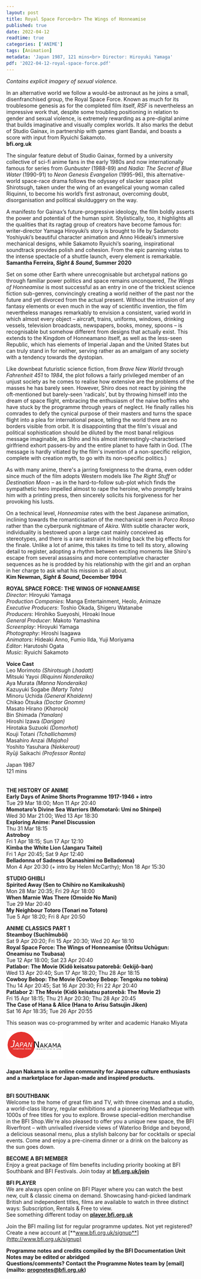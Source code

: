 ```yaml
---
layout: post
title: Royal Space Force<br> The Wings of Honneamise
published: true
date: 2022-04-12
readtime: true
categories: ['ANIME']
tags: [Animation]
metadata: 'Japan 1987, 121 mins<br> Director: Hiroyuki Yamaga'
pdf: '2022-04-12-royal-space-force.pdf'
---
```


_Contains explicit imagery of sexual violence._

In an alternative world we follow a would-be astronaut as he joins a small, disenfranchised group, the Royal Space Force. Known as much for its troublesome genesis as for the completed film itself, _RSF_ is nevertheless an impressive work that, despite some troubling positioning in relation to gender and sexual violence, is extremely rewarding as a pre-digital anime that builds imaginative and visually complex worlds. It also marks the debut of Studio Gainax, in partnership with games giant Bandai, and boasts a score with input from Ryuichi Sakamoto.<br>
**bfi.org.uk**<br>

The singular feature debut of Studio Gainax, formed by a university collective of sci-fi anime fans in the early 1980s and now internationally famous for series from _Gunbuster_ (1988-89) and _Nadia: The Secret of Blue Water_ (1990-91) to _Neon Genesis Evangelion_ (1995-96), this alternative-world space-race drama follows the odyssey of slacker space pilot Shirotsugh, taken under the wing of an evangelical young woman called Riquinni, to become his world’s first astronaut, overcoming doubt, disorganisation and political skulduggery on the way.

A manifesto for Gainax’s future-progressive ideology, the film boldly asserts the power and potential of the human spirit. Stylistically, too, it highlights all the qualities that its ragtag group of creators have become famous for: writer-director Yamaga Hiroyuki’s story is brought to life by Sadamoto Yoshiyuki’s beautiful character animation and Anno Hideaki’s immersive mechanical designs, while Sakamoto Ryuichi’s soaring, inspirational soundtrack provides polish and cohesion. From the epic panning vistas to the intense spectacle of a shuttle launch, every element is remarkable.<br>
**Samantha Ferreira, _Sight & Sound_, Summer 2020**<br>

Set on some other Earth where unrecognisable but archetypal nations go through familiar power politics and space remains unconquered, _The Wings of Honneamise_ is most successful as an entry in one of the trickiest science fiction sub-genres, convincingly creating a world neither of the past nor the future and yet divorced from the actual present. Without the intrusion of any fantasy elements or even much in the way of scientific invention, the film nevertheless manages remarkably to envision a consistent, varied world in which almost every object – aircraft, trains, uniforms, windows, drinking vessels, television broadcasts, newspapers, books, money, spoons – is recognisable but somehow different from designs that actually exist. This extends to the Kingdom of Honneamano itself, as well as the less-seen Republic, which has elements of Imperial Japan and the United States but can truly stand in for neither, serving rather as an amalgam of any society with a tendency towards the dystopian.

Like downbeat futuristic science fiction, from _Brave New World_ through _Fahrenheit 451_ to _1984_, the plot follows a fairly privileged member of an unjust society as he comes to realise how extensive are the problems of the masses he has barely seen. However, Shiro does not react by joining the oft-mentioned but barely-seen 'radicals', but by throwing himself into the dream of space flight, embracing the enthusiasm of the naive boffins who have stuck by the programme through years of neglect. He finally rallies his comrades to defy the cynical purpose of their masters and turns the space flight into a plea for international peace, telling the world there are no borders visible from orbit. It is disappointing that the film's visual and political sophistication should be diluted by the most banal religious message imaginable, as Shlro and his almost interestingly-characterised girlfriend exhort passers-by and the entire planet to have faith in God. (The message is hardly vitiated by the film's invention of a non-specific religion, complete with creation myth, to go with its non-specific politics.)

As with many anime, there's a jarring foreignness to the drama, even odder since much of the film adopts Western models like _The Right Stuff_ or _Destination Moon_ – as in the hard-to-follow sub-plot which finds the sympathetic hero impelled almost to rape the heroine, who promptly brains him with a printing press, then sincerely solicits his forgiveness for her provoking his lusts.

On a technical level, _Honneamise_ rates with the best Japanese animation, inclining towards the romanticisation of the mechanical seen in _Porco Rosso_ rather than the cyberpunk nightmare of _Akira_. With subtle character work, individuality is bestowed upon a large cast mainly conceived as stereotypes, and there is a rare restraint in holding back the big effects for the finale. Unlike a lot of anime, this takes its time to tell its story, allowing detail to register, adopting a rhythm between exciting moments like Shiro's escape from several assassins and more contemplative character sequences as he is prodded by his relationship with the girl and an orphan in her charge to ask what his mission is all about.<br>
**Kim Newman, _Sight & Sound_, December 1994**<br>

**ROYAL SPACE FORCE: THE WINGS OF HONNEAMISE**<br>
_Director_: Hiroyuki Yamaga  <br>
_Production Companies_: Manga Entertainment, Heolo, Animaze  
_Executive Producers_: Toshio Okada, Shigeru Watanabe  
_Producers_: Hirohiko Sueyoshi, Hiroaki Inoue  
_General Producer_: Makoto Yamashina  
_Screenplay_: Hiroyuki Yamaga  
_Photography_: Hiroshi Isagawa  
_Animators_: Hideaki Anno, Fumio Ilda, Yuji Moriyama  
_Editor_: Harutoshi Ogata  
_Music_: Ryuichi Sakamoto

**Voice Cast**<br>
Leo Morimoto _(Shirotsugh Lhadatt)_<br>
Mitsuki Yayoi _(Riquinni Nonderaiko)_<br>
Aya Murata _(Manna Nonderaiko)_<br>
Kazuyuki Sogabe _(Marty Tohn)_<br>
Minoru Uchida _(General Khaidenn)<br>_
Chikao Ōtsuka _(Doctor Gnomm)_<br>
Masato Hirano (_Kharock)_<br>
Bin Shimada _(Yanalan)_<br>
Hiroshi Izawa _(Darigan)_<br>
Hirotaka Suzuoki _(Domorhot)_<br>
Kouji Totani _(Tchallichammi)_<br>
Masahiro Anzai _(Majaho)_<br>
Yoshito Yasuhara _(Nekkerout)_<br>
Ryūji Saikachi _(Professor Ronta)_<br>

Japan 1987<br>
121 mins<br>
<br>
<br>
**THE HISTORY OF ANIME**<br>
**Early Days of Anime Shorts Programme 1917-1946 + intro**<br>
Tue 29 Mar 18:00; Mon 11 Apr 20:40<br>
**Momotaro’s Divine Sea Warriors (Momotarō: Umi no Shinpei)**<br>
Wed 30 Mar 21:00; Wed 13 Apr 18:30<br>
**Exploring Anime: Panel Discussion**<br>
Thu 31 Mar 18:15<br>
**Astroboy**<br>
Fri 1 Apr 18:15; Sun 17 Apr 12:10<br>
**Kimba the White Lion (Jangaru Taitei)**<br>
Fri 1 Apr 20:45; Sat 9 Apr 12:40<br>
**Belladonna of Sadness (Kanashimi no Belladonna)**<br>
Mon 4 Apr 20:30 (+ intro by Helen McCarthy); Mon 18 Apr 15:30<br>

**STUDIO GHIBLI**<br>
**Spirited Away (Sen to Chihiro no Kamikakushi)**<br>
Mon 28 Mar 20:35; Fri 29 Apr 18:00<br>
**When Marnie Was There (Omoide No Mani)**<br>
Tue 29 Mar 20:40<br>
**My Neighbour Totoro (Tonari no Totoro)**<br>
Tue 5 Apr 18:20; Fri 8 Apr 20:50<br>

**ANIME CLASSICS PART 1**<br>
**Steamboy (Suchîmubôi)**<br>
Sat 9 Apr 20:20; Fri 15 Apr 20:30; Wed 20 Apr 18:10<br>
**Royal Space Force: The Wings of Honneamise (Ōritsu Uchūgun: Oneamisu no Tsubasa)**<br>
Tue 12 Apr 18:00; Sat 23 Apr 20:40<br>
**Patlabor: The Movie (Kidô keisatsu patorebâ: Gekijô-ban)**  
Wed 13 Apr 20:40; Sun 17 Apr 18:20; Thu 28 Apr 18:15  
**Cowboy Bebop: The Movie (Cowboy Bebop: Tengoku no tobira)**  
Thu 14 Apr 20:45; Sat 16 Apr 20:30; Fri 22 Apr 20:40  
**Patlabor 2: The Movie (Kidô keisatsu patorebâ: The Movie 2)**  
Fri 15 Apr 18:15; Thu 21 Apr 20:30; Thu 28 Apr 20:45<br>
**The Case of Hana & Alice (Hana to Arisu Satsujin Jiken)**<br>
Sat 16 Apr 18:35; Tue 26 Apr 20:55<br>

This season was co-programmed by writer and academic Hanako Miyata<br>

<img style="float: left;" src="/img/japan-nakama.png" width="30%" height="30%">
<br><br><br><br><br>

**Japan Nakama is an online community for Japanese culture enthusiasts and a marketplace for Japan-made and inspired products.**<br>
<br>

**BFI SOUTHBANK**  
Welcome to the home of great film and TV, with three cinemas and a studio, a world-class library, regular exhibitions and a pioneering Mediatheque with 1000s of free titles for you to explore. Browse special-edition merchandise in the BFI Shop.We&#39;re also pleased to offer you a unique new space, the BFI Riverfront – with unrivalled riverside views of Waterloo Bridge and beyond, a delicious seasonal menu, plus a stylish balcony bar for cocktails or special events. Come and enjoy a pre-cinema dinner or a drink on the balcony as the sun goes down.  

**BECOME A BFI MEMBER**  
Enjoy a great package of film benefits including priority booking at BFI Southbank and BFI Festivals. Join today at [**bfi.org.uk/join**](http://www.bfi.org.uk/join)  

**BFI PLAYER**  
 We are always open online on BFI Player where you can watch the best new, cult &amp; classic cinema on demand. Showcasing hand-picked landmark British and independent titles, films are available to watch in three distinct ways: Subscription, Rentals &amp; Free to view.<br> 
See something different today on [**player.bfi.org.uk**](https://player.bfi.org.uk/)

Join the BFI mailing list for regular programme updates. Not yet registered? Create a new account at [**www.bfi.org.uk/signup**](http://www.bfi.org.uk/signup)

**Programme notes and credits compiled by the BFI Documentation Unit  
Notes may be edited or abridged  
Questions/comments? Contact the Programme Notes team by [email](mailto: prognotes@bfi.org.uk)**

<!--stackedit_data:
eyJoaXN0b3J5IjpbMjA4NjAxMTA3Ml19
-->
